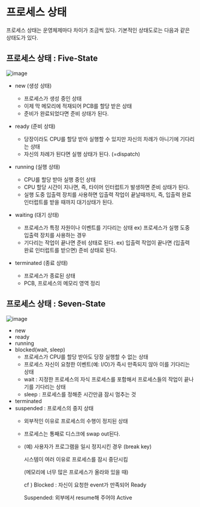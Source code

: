 # 프로세스 상태
프로세스 상태는 운영체제마다 차이가 조금씩 있다. 기본적인 상태도로는 다음과 같은 상태도가 있다.

## 프로세스 상태 : Five-State
![image](https://github.com/kmularise/TIL/assets/106499310/bc236461-66bf-4828-a8b9-1751911e3001)

* new (생성 상태)
    * 프로세스가 생성 중인 상태
    * 이제 막 메모리에 적재되어 PCB를 할당 받은 상태
    * 준비가 완료되었다면 준비 상태가 된다.
* ready (준비 상태)
    * 당장이라도 CPU를 할당 받아 실행할 수 있지만 자신의 차례가 아니기에 기다리는 상태
    * 자신의 차례가 된다면 실행 상태가 된다. (=dispatch)

* running (실행 상태)
    * CPU를 할당 받아 실행 중인 상태
    * CPU 할당 시간이 지나면, 즉, 타이머 인터럽트가 발생하면 준비 상태가 된다.
    * 실행 도중 입출력 장치를 사용하면 입출력 작업이 끝날때까지, 즉, 입출력 완료 인터럽트를 받을 때까지 대기상태가 된다. 
* waiting (대기 상태)
    * 프로세스가 특정 자원이나 이벤트를 기다리는 상태
        ex) 프로세스가 실행 도중 입출력 장치를 사용하는 경우
    * 기다리는 작업이 끝나면 준비 상태로 된다.
        ex) 입출력 작업이 끝나면 (입출력 완료 인터럽트를 받으면) 준비 상태로 된다.
* terminated (종료 상태)
    * 프로세스가 종료된 상태
    * PCB, 프로세스의 메모리 영역 정리

## 프로세스 상태 : Seven-State
![image](https://github.com/kmularise/TIL/assets/106499310/45f3f1e4-e890-487f-8a25-ffa5debf67f3)
- new
- ready
- running
- blocked(wait, sleep)
    - 프로세스가 CPU를 할당 받아도 당장 실행할 수 없는 상태
    - 프로세스 자신이 요청한 이벤트(예: I/O)가 즉시 만족되지 않아 이를 기다리는 상태
    - wait : 지정한 프로세스의 자식 프로세스를 포함해서 프로세스들의 작업이 끝나기를 기다리는 상태
    - sleep : 프로세스를 정해준 시간만큼 잠시 멈추는 것
- terminated
- suspended : 프로세스의 중지 상태
    - 외부적인 이유로 프로세스의 수행이 정지된 상태
    - 프로세스는 통째로  디스크에  swap out된다.
    - (예) 사용자가 프로그램을 일시 정지시킨 경우 (break key)
        
        시스템이 여러 이유로 프로세스를 잠시 중단시킴
        
        (메모리에 너무 많은 프로세스가 올라와 있을 때)
        
        cf ) Blocked : 자신이 요청한 event가 만족되어 Ready
        
        Suspended: 외부에서 resume해 주어야 Active

